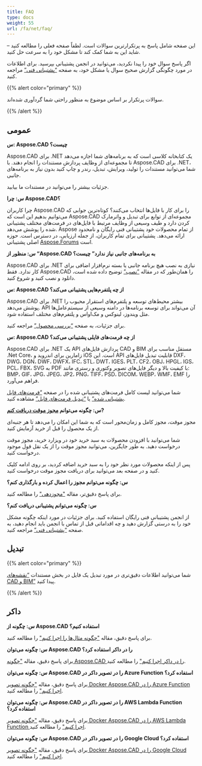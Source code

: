 ```yaml
---
title: FAQ
type: docs
weight: 55
url: /fa/net/faq/
---
```


این صفحه شامل پاسخ به پرتکرارترین سوالات است. لطفاً صفحه فعلی را مطالعه کنید – شاید این به شما کمک کند تا مشکل خود را به سرعت حل کنید.

اگر پاسخ سوال خود را پیدا نکردید، می‌توانید در انجمن پشتیبانی بپرسید. برای اطلاعات در مورد چگونگی گزارش صحیح سوال یا مشکل خود، به صفحه [“پشتیبانی فنی”](/fa/cad/net/technical-support) مراجعه کنید.

{{% alert color="primary" %}} 

سوالات پرتکرار بر اساس موضوع به منظور راحتی شما گردآوری شده‌اند.

{{% /alert %}}

## **عمومی**
**س: Aspose.CAD چیست؟**

Aspose.CAD برای .NET یک کتابخانه کلاسی است که به برنامه‌های شما اجازه می‌دهد تا مجموعه‌ای از وظایف پردازش مستندات را انجام دهند. با Aspose.CAD برای .NET، شما می‌توانید مستندات را تولید، ویرایش، تبدیل، رندر و چاپ کنید بدون نیاز به برنامه‌های جانبی.

جزئیات بیشتر را می‌توانید در مستندات ما بیابید.

**س: چرا Aspose.CAD؟**

چرا کاربران Aspose.CAD را برای کار با فایل‌ها انتخاب می‌کنند؟
کوتاه‌ترین جوابی که می‌توانیم بدهیم این است که Aspose.CAD مجموعه‌ای از توابع برای تبدیل و واترمارک کردن دارد و طیف وسیعی از وظایف مرتبط با فایل‌های در فرمت‌های مختلف پشتیبانی شده را پوشش می‌دهد.
Aspose از تمام محصولات خود پشتیبانی فنی رایگان و نامحدود ارائه می‌دهد.
پشتیبانی برای تمام کاربران، از جمله ارزیابی، در دسترس است. حوزه اصلی پشتیبانی [Aspose.Forums](https://forum.aspose.com/c/cad/19) است.

**س: منظور از “Aspose.CAD به برنامه‌های جانبی نیاز ندارد” چیست؟**

Aspose.CAD برای .NET نیازی به نصب هیچ برنامه جانبی یا بسته نرم‌افزار اضافی برای کار ندارد. فقط Aspose.CAD را همان‌طور که در مقاله [”نصب”](/fa/cad/net/installation/) توضیح داده شده است، دانلود و نصب کنید و شروع کنید.

**س: Aspose.CAD از چه پلتفرم‌هایی پشتیبانی می‌کند؟**

Aspose.CAD برای .NET بیشتر محیط‌های توسعه و پلتفرم‌های استقرار محبوب را پوشش می‌دهد. API آن می‌تواند برای توسعه برنامه‌ها در دامنه وسیعی از سیستم‌عامل‌ها مثل ویندوز، لینوکس و مک‌اواس و پلتفرم‌های مختلف استفاده شود.

برای جزئیات، به صفحه [“بررسی محصول”](/fa/cad/net/product-overview/) مراجعه کنید.

**س: Aspose.CAD از چه فرمت‌های فایلی پشتیبانی می‌کند؟**

Aspose.CAD برای .NET یک API پردازش فایل‌های CAD و BIM مستقل مناسب برای .Net Core، زامارین برای اندروید و iOS است. 
این API قابلیت تبدیل فایل‌های DXF، DWG، DGN، DWF، DWFX، IFC، STL، DWT، IGES، PLT، CF2، OBJ، HPGL، IGS، PCL، FBX، SVG به PDF با کیفیت بالا و دیگر فایل‌های تصویر وکتوری و رستری مانند: BMP، GIF، JPG، JPEG، JP2، PNG، TIFF، PSD، DICOM، WEBP، WMF، EMF را فراهم می‌آورد.

شما می‌توانید لیست کامل فرمت‌های پشتیبانی شده را در صفحه [“فرمت‌های فایل پشتیبانی شده”](/fa/cad/net/supported-file-formats/) یا [“تبدیل فرمت‌های فایل”](/fa/cad/net/converting-file-formats/) مشاهده کنید.

**س: چگونه می‌توانم [مجوز موقت دریافت کنم](https://purchase.aspose.com/temporary-license/)?**

مجوز موقت، مجوز کامل و زمان‌محور است که به شما این امکان را می‌دهد تا هر جنبه‌ای از یک محصول را قبل از خرید آزمایش کنید.

شما می‌توانید با افزودن محصولات به سبد خرید خود در ویزارد خرید، مجوز موقت درخواست دهید. به طور جایگزین، می‌توانید مجوز موقت را از یک نقل قول موجود درخواست کنید.

پس از اینکه محصولات مورد نظر خود را به سبد خرید اضافه کردید، بر روی ادامه کلیک کنید و در صفحه بعد می‌توانید برای دریافت مجوز موقت درخواست کنید.

**س: چگونه می‌توانم مجوز را اعمال کرده و بارگذاری کنم؟**

برای پاسخ دقیق‌تر، مقاله ["مجوزدهی"](/fa/cad/net/licensing/) را مطالعه کنید.

**س: چگونه می‌توانم پشتیبانی دریافت کنم؟**

از انجمن پشتیبانی فنی رایگان استفاده کنید. برای جزئیات در مورد اینکه چگونه مشکل خود را به درستی گزارش دهید و چه اقداماتی قبل از تماس با انجمن باید انجام دهید، به صفحه [“پشتیبانی فنی”](/fa/cad/net/technical-support) مراجعه کنید.

## **تبدیل**

{{% alert color="primary" %}} 

شما می‌توانید اطلاعات دقیق‌تری در مورد تبدیل یک فایل در بخش مستندات [“نقشه‌های CAD و BIM”](/fa/cad/net/cad-and-bim-drawings/) پیدا کنید.

{{% /alert %}}

## **داکر**

**س: چگونه از Aspose.CAD استفاده کنیم؟**

برای پاسخ دقیق، مقاله ["چگونه مثال‌ها را اجرا کنیم"](/fa/cad/net/how-to-run-the-examples/) را مطالعه کنید.

**س: چگونه می‌توان Aspose.CAD را در داکر استفاده کرد؟**

برای پاسخ دقیق، مقاله ["چگونه Aspose.CAD را در داکر اجرا کنیم"](/fa/cad/net/how-to-run-aspose-cad-in-docker/) را مطالعه کنید.

**س: چگونه می‌توان Aspose.CAD را در تصویر داکر در Azure Function استفاده کرد؟**

برای پاسخ دقیق، مقاله ["چگونه تصویر Docker Aspose.CAD را در Azure Function اجرا کنیم"](/fa/cad/net/how-to-run-aspose-cad-docker-image-in-azure-function/) را مطالعه کنید.

**س: چگونه می‌توان Aspose.CAD را در تصویر داکر در AWS Lambda Function استفاده کرد؟**

برای پاسخ دقیق، مقاله ["چگونه تصویر Docker Aspose.CAD را در AWS Lambda Function اجرا کنیم"](/fa/cad/net/how-to-run-aspose-cad-docker-image-in-aws-lambda-function/) را مطالعه کنید.

**س: چگونه می‌توان Aspose.CAD را در تصویر داکر در Google Cloud استفاده کرد؟**

برای پاسخ دقیق، مقاله ["چگونه تصویر Docker Aspose.CAD را در Google Cloud اجرا کنیم"](/fa/cad/net/how-to-run-aspose-cad-docker-image-in-google-cloud/) را مطالعه کنید.

